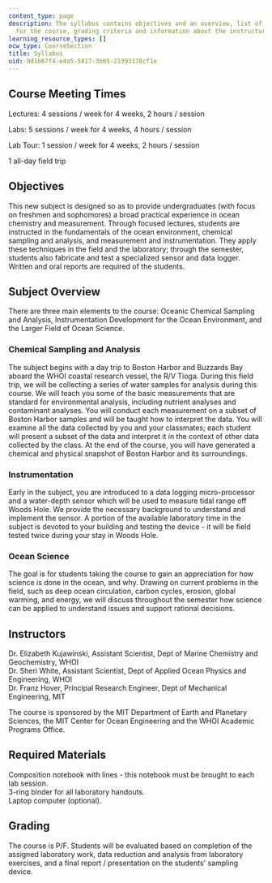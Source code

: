 ```yaml
---
content_type: page
description: The syllabus contains objectives and an overview, list of required materials
  for the course, grading criteria and information about the instructures.
learning_resource_types: []
ocw_type: CourseSection
title: Syllabus
uid: 9d1b67f4-e4a5-5817-3b65-21393178cf1e
---
```


Course Meeting Times
--------------------

Lectures: 4 sessions / week for 4 weeks, 2 hours / session

Labs: 5 sessions / week for 4 weeks, 4 hours / session

Lab Tour: 1 session / week for 4 weeks, 2 hours / session

1 all-day field trip

Objectives
----------

This new subject is designed so as to provide undergraduates (with focus on freshmen and sophomores) a broad practical experience in ocean chemistry and measurement. Through focused lectures, students are instructed in the fundamentals of the ocean environment, chemical sampling and analysis, and measurement and instrumentation. They apply these techniques in the field and the laboratory; through the semester, students also fabricate and test a specialized sensor and data logger. Written and oral reports are required of the students.

Subject Overview
----------------

There are three main elements to the course: Oceanic Chemical Sampling and Analysis, Instrumentation Development for the Ocean Environment, and the Larger Field of Ocean Science.

### Chemical Sampling and Analysis

The subject begins with a day trip to Boston Harbor and Buzzards Bay aboard the WHOI coastal research vessel, the R/V Tioga. During this field trip, we will be collecting a series of water samples for analysis during this course. We will teach you some of the basic measurements that are standard for environmental analysis, including nutrient analyses and contaminant analyses. You will conduct each measurement on a subset of Boston Harbor samples and will be taught how to interpret the data. You will examine all the data collected by you and your classmates; each student will present a subset of the data and interpret it in the context of other data collected by the class. At the end of the course, you will have generated a chemical and physical snapshot of Boston Harbor and its surroundings.

### Instrumentation

Early in the subject, you are introduced to a data logging micro-processor and a water-depth sensor which will be used to measure tidal range off Woods Hole. We provide the necessary background to understand and implement the sensor. A portion of the available laboratory time in the subject is devoted to your building and testing the device - it will be field tested twice during your stay in Woods Hole.

### Ocean Science

The goal is for students taking the course to gain an appreciation for how science is done in the ocean, and why. Drawing on current problems in the field, such as deep ocean circulation, carbon cycles, erosion, global warming, and energy, we will discuss throughout the semester how science can be applied to understand issues and support rational decisions.

Instructors
-----------

Dr. Elizabeth Kujawinski, Assistant Scientist, Dept of Marine Chemistry and Geochemistry, WHOI  
Dr. Sheri White, Assistant Scientist, Dept of Applied Ocean Physics and Engineering, WHOI  
Dr. Franz Hover, Principal Research Engineer, Dept of Mechanical Engineering, MIT

The course is sponsored by the MIT Department of Earth and Planetary Sciences, the MIT Center for Ocean Engineering and the WHOI Academic Programs Office.

Required Materials
------------------

Composition notebook with lines - this notebook must be brought to each lab session.  
3-ring binder for all laboratory handouts.  
Laptop computer (optional).

Grading
-------

The course is P/F. Students will be evaluated based on completion of the assigned laboratory work, data reduction and analysis from laboratory exercises, and a final report / presentation on the students' sampling device.